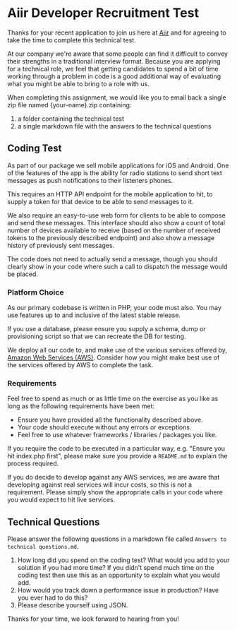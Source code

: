 # Aiir Developer Recruitment Test #

Thanks for your recent application to join us here at [Aiir][aiir] and for agreeing to take the time to complete this technical test.

At our company we're aware that some people can find it difficult to convey their strengths in a traditional interview format. Because you are applying for a technical role, we feel that getting candidates to spend a bit of time working through a problem in code is a good additional way of evaluating what you might be able to bring to a role with us.

When completing this assignment, we would like you to email back a single zip file named {your-name}.zip containing:

1. a folder containing the technical test
2. a single markdown file with the answers to the technical questions

## Coding Test ##

As part of our package we sell mobile applications for iOS and Android. One of the features of the app is the ability for radio stations to send short text messages as push notifications to their listeners phones.

This requires an HTTP API endpoint for the mobile application to hit, to supply a token for that device to be able to send messages to it.

We also require an easy-to-use web form for clients to be able to compose and send these messages. This interface should also show a count of total number of devices available to receive (based on the number of received tokens to the previously described endpoint) and also show a message history of previously sent messages.

The code does not need to actually send a message, though you should clearly show in your code where such a call to dispatch the message would be placed.

### Platform Choice ###

As our primary codebase is written in PHP, your code must also. You may use features up to and inclusive of the latest stable release.

If you use a database, please ensure you supply a schema, dump or provisioning script so that we can recreate the DB for testing.

We deploy all our code to, and make use of the various services offered by, [Amazon Web Services (AWS)][aws]. Consider how you might make best use of the services offered by AWS to complete the task.

### Requirements ###

Feel free to spend as much or as little time on the exercise as you like as long as the following requirements have been met:

* Ensure you have provided all the functionality described above.
* Your code should execute without any errors or exceptions.
* Feel free to use whatever frameworks / libraries / packages you like.

If you require the code to be executed in a particular way, e.g. "Ensure you hit index.php first", please make sure you provide a `README.md` to explain the process required.

If you do decide to develop against any AWS services, we are aware that developing against real services will incur costs, so this is not a requirement. Please simply show the appropriate calls in your code where you would expect to hit live services.

## Technical Questions ##

Please answer the following questions in a markdown file called `Answers to technical questions.md`.

1. How long did you spend on the coding test? What would you add to your solution if you had more time? If you didn't spend much time on the coding test then use this as an opportunity to explain what you would add.
2. How would you track down a performance issue in production? Have you ever had to do this?
3. Please describe yourself using JSON.

Thanks for your time, we look forward to hearing from you!

[aiir]: http://aiir.com/
[aws]: http://aws.amazon.com